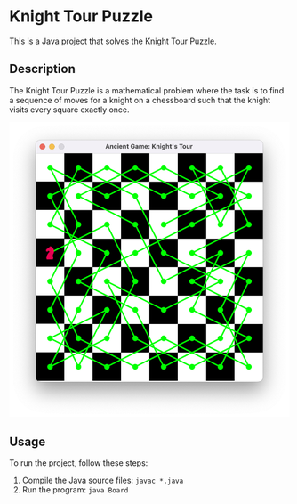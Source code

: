 # Knight Tour Puzzle

This is a Java project that solves the Knight Tour Puzzle.

## Description

The Knight Tour Puzzle is a mathematical problem where the task is to find a sequence of moves for a knight on a chessboard such that the knight visits every square exactly once.

![Knight's Tour Solution](resources/solution.png)

## Usage

To run the project, follow these steps:

1. Compile the Java source files: `javac *.java`
2. Run the program: `java Board`

